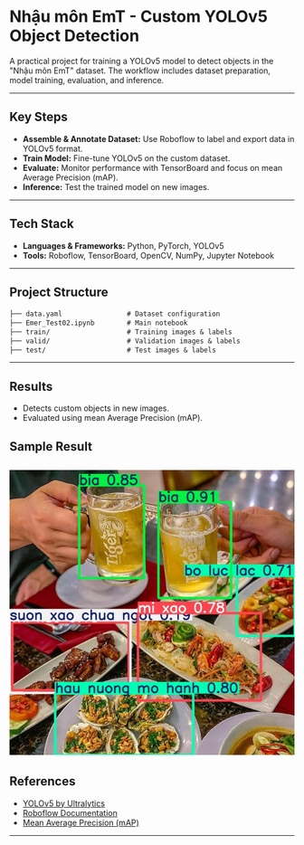# Nhậu môn EmT - Custom YOLOv5 Object Detection

A practical project for training a YOLOv5 model to detect objects in the "Nhậu môn EmT" dataset. The workflow includes dataset preparation, model training, evaluation, and inference.

---

## Key Steps

- **Assemble & Annotate Dataset:** Use Roboflow to label and export data in YOLOv5 format.
- **Train Model:** Fine-tune YOLOv5 on the custom dataset.
- **Evaluate:** Monitor performance with TensorBoard and focus on mean Average Precision (mAP).
- **Inference:** Test the trained model on new images.

---

## Tech Stack

- **Languages & Frameworks:** Python, PyTorch, YOLOv5
- **Tools:** Roboflow, TensorBoard, OpenCV, NumPy, Jupyter Notebook

---

## Project Structure

```
├── data.yaml                # Dataset configuration
├── Emer_Test02.ipynb        # Main notebook
├── train/                   # Training images & labels
├── valid/                   # Validation images & labels
├── test/                    # Test images & labels
```

---

## Results

- Detects custom objects in new images.
- Evaluated using mean Average Precision (mAP).

## Sample Result

![Sample Detection Result](images/sample_result.jpg)
---

## References

- [YOLOv5 by Ultralytics](https://github.com/ultralytics/yolov5)
- [Roboflow Documentation](https://docs.roboflow.com/)
- [Mean Average Precision (mAP)](https://blog.roboflow.com/mean-average-precision/)

---
